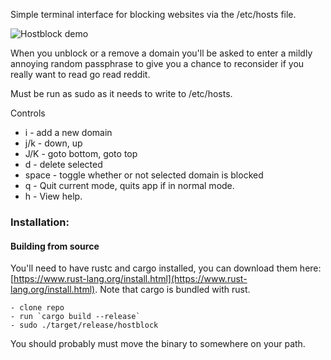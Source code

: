 Simple terminal interface for blocking websites via the /etc/hosts file.

![Hostblock demo](http://curtis.io/img/hostblock-cropped.gif "Hostblock Demo")

When you unblock or a remove a domain you'll be asked to enter a mildly
annoying random passphrase to give you a chance to reconsider if you really
want to read go read reddit.

Must be run as sudo as it needs to write to /etc/hosts.

Controls
  - i 		- add a new domain
  - j/k 	- down, up
  - J/K 	- goto bottom, goto top
  - d 		- delete selected
  - space - toggle whether or not selected domain is blocked
  - q     - Quit current mode, quits app if in normal mode.
  - h     - View help.

### Installation:

#### Building from source
  You'll need to have rustc and cargo installed, you can download them here:
    [https://www.rust-lang.org/install.html](https://www.rust-lang.org/install.html).
    Note that cargo is bundled with rust.

	- clone repo
	- run `cargo build --release`
	- sudo ./target/release/hostblock

  You should probably must move the binary to somewhere on your path.
